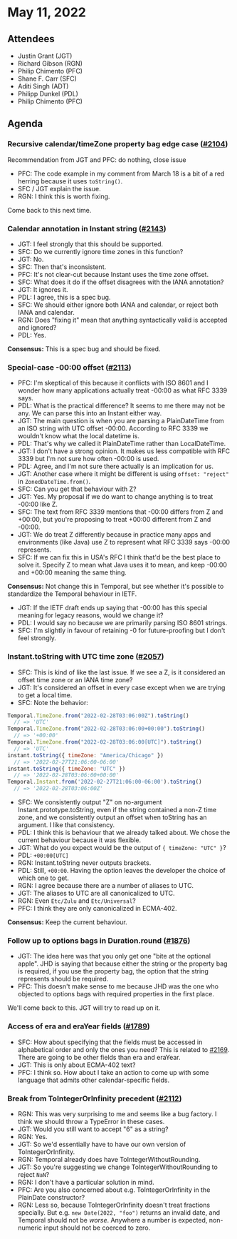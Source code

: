 # May 11, 2022

## Attendees
- Justin Grant (JGT)
- Richard Gibson (RGN)
- Philip Chimento (PFC)
- Shane F. Carr (SFC)
- Aditi Singh (ADT)
- Philipp Dunkel (PDL)
- Philip Chimento (PFC)

## Agenda

### Recursive calendar/timeZone property bag edge case ([#2104](https://github.com/tc39/proposal-temporal/issues/2104))
Recommendation from JGT and PFC: do nothing, close issue
- PFC: The code example in my comment from March 18 is a bit of a red herring because it uses `toString()`.
- SFC / JGT explain the issue.
- RGN: I think this is worth fixing.

Come back to this next time.

### Calendar annotation in Instant string ([#2143](https://github.com/tc39/proposal-temporal/issues/2143))
- JGT: I feel strongly that this should be supported.
- SFC: Do we currently ignore time zones in this function?
- JGT: No.
- SFC: Then that's inconsistent.
- PFC: It's not clear-cut because Instant uses the time zone offset.
- SFC: What does it do if the offset disagrees with the IANA annotation?
- JGT: It ignores it.
- PDL: I agree, this is a spec bug.
- SFC: We should either ignore both IANA and calendar, or reject both IANA and calendar.
- RGN: Does "fixing it" mean that anything syntactically valid is accepted and ignored?
- PDL: Yes.

**Consensus:** This is a spec bug and should be fixed. 

### Special-case -00:00 offset ([#2113](https://github.com/tc39/proposal-temporal/issues/2113))
- PFC: I'm skeptical of this because it conflicts with ISO 8601 and I wonder how many applications actually treat -00:00 as what RFC 3339 says.
- PDL: What is the practical difference? It seems to me there may not be any. We can parse this into an Instant either way.
- JGT: The main question is when you are parsing a PlainDateTime from an ISO string with UTC offset -00:00. According to RFC 3339 we wouldn't know what the local datetime is.
- PDL: That's why we called it PlainDateTime rather than LocalDateTime.
- JGT: I don't have a strong opinion. It makes us less compatible with RFC 3339 but I'm not sure how often -00:00 is used.
- PDL: Agree, and I'm not sure there actually is an implication for us.
- JGT: Another case where it might be different is using `offset: "reject"` in `ZonedDateTime.from()`.
- SFC: Can you get that behaviour with Z?
- JGT: Yes. My proposal if we do want to change anything is to treat -00:00 like Z.
- SFC: The text from RFC 3339 mentions that -00:00 differs from Z and +00:00, but you're proposing to treat +00:00 different from Z and -00:00.
- JGT: We do treat Z differently because in practice many apps and environments (like Java) use Z to represent what RFC 3339 says -00:00 represents.
- SFC: If we can fix this in USA's RFC I think that'd be the best place to solve it. Specify Z to mean what Java uses it to mean, and keep -00:00 and +00:00 meaning the same thing.

**Consensus:** Not change this in Temporal, but see whether it's possible to standardize the Temporal behaviour in IETF.

- JGT: If the IETF draft ends up saying that -00:00 has this special meaning for legacy reasons, would we change it?
- PDL: I would say no because we are primarily parsing ISO 8601 strings.
- SFC: I'm slightly in favour of retaining -0 for future-proofing but I don't feel strongly.

### Instant.toString with UTC time zone ([#2057](https://github.com/tc39/proposal-temporal/issues/2057))
- SFC: This is kind of like the last issue. If we see a Z, is it considered an offset time zone or an IANA time zone?
- JGT: It's considered an offset in every case except when we are trying to get a local time.
- SFC: Note the behavior:
```js
Temporal.TimeZone.from("2022-02-28T03:06:00Z").toString()
  // => 'UTC'
Temporal.TimeZone.from("2022-02-28T03:06:00+00:00").toString()
  // => '+00:00'
Temporal.TimeZone.from("2022-02-28T03:06:00[UTC]").toString()
  // => 'UTC'
instant.toString({ timeZone: "America/Chicago" })
  // => '2022-02-27T21:06:00-06:00'
instant.toString({ timeZone: "UTC" })
  // => '2022-02-28T03:06:00+00:00'
Temporal.Instant.from('2022-02-27T21:06:00-06:00').toString()
  // => '2022-02-28T03:06:00Z'
```
- SFC: We consistently output "Z" on no-argument Instant.prototype.toString, even if the string contained a non-Z time zone, and we consistently output an offset when toString has an argument. I like that consistency.
- PDL: I think this is behaviour that we already talked about. We chose the current behaviour because it was flexible.
- JGT: What do you expect would be the output of `{ timeZone: "UTC" }`?
- PDL: `+00:00[UTC]`
- RGN: Instant.toString never outputs brackets.
- PDL: Still, `+00:00`. Having the option leaves the developer the choice of which one to get.
- RGN: I agree because there are a number of aliases to UTC.
- JGT: The aliases to UTC are all canonicalized to UTC.
- RGN: Even `Etc/Zulu` and `Etc/Universal`?
- PFC: I think they are only canonicalized in ECMA-402.

**Consensus:** Keep the current behaviour.

### Follow up to options bags in Duration.round ([#1876](https://github.com/tc39/proposal-temporal/issues/))
- JGT: The idea here was that you only get one "bite at the optional apple". JHD is saying that because either the string or the property bag is required, if you use the property bag, the option that the string represents should be required.
- PFC: This doesn't make sense to me because JHD was the one who objected to options bags with required properties in the first place.

We'll come back to this. JGT will try to read up on it.

### Access of era and eraYear fields ([#1789](https://github.com/tc39/proposal-temporal/issues/1789))
- SFC: How about specifying that the fields must be accessed in alphabetical order and only the ones you need? This is related to [#2169](https://github.com/tc39/proposal-temporal/issues/2169). There are going to be other fields than era and eraYear.
- JGT: This is only about ECMA-402 text?
- PFC: I think so. How about I take an action to come up with some language that admits other calendar-specific fields.

### Break from ToIntegerOrInfinity precedent ([#2112](https://github.com/tc39/proposal-temporal/issues/2112))
- RGN: This was very surprising to me and seems like a bug factory. I think we should throw a TypeError in these cases.
- JGT: Would you still want to accept "6" as a string?
- RGN: Yes.
- JGT: So we'd essentially have to have our own version of ToIntegerOrInfinity.
- RGN: Temporal already does have ToIntegerWithoutRounding.
- JGT: So you're suggesting we change ToIntegerWithoutRounding to reject `NaN`?
- RGN: I don't have a particular solution in mind.
- PFC: Are you also concerned about e.g. ToIntegerOrInfinity in the PlainDate constructor?
- RGN: Less so, because ToIntegerOrInfinity doesn't treat fractions specially. But e.g. `new Date(2022, "foo")` returns an invalid date, and Temporal should not be _worse_. Anywhere a number is expected, non-numeric input should not be coerced to zero.
